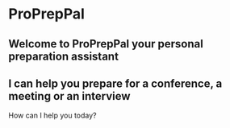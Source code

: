 # ProPrepPal

## Welcome to ProPrepPal your personal preparation assistant

## I can help you prepare for a conference, a meeting or an interview

How can I help you today?
